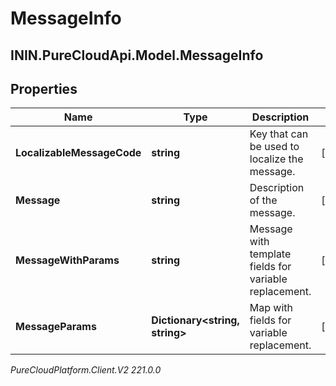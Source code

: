 # MessageInfo

## ININ.PureCloudApi.Model.MessageInfo

## Properties

|Name | Type | Description | Notes|
|------------ | ------------- | ------------- | -------------|
| **LocalizableMessageCode** | **string** | Key that can be used to localize the message. | [optional] |
| **Message** | **string** | Description of the message. | [optional] |
| **MessageWithParams** | **string** | Message with template fields for variable replacement. | [optional] |
| **MessageParams** | **Dictionary&lt;string, string&gt;** | Map with fields for variable replacement. | [optional] |



_PureCloudPlatform.Client.V2 221.0.0_
